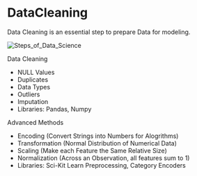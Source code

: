 # DataCleaning
Data Cleaning is an essential step to prepare Data for modeling.

![Steps_of_Data_Science](https://github.com/drewpeterson1/DataCollection/assets/152465987/d8226928-4a6e-4be4-96b5-549496e1279d)

Data Cleaning
- NULL Values
- Duplicates
- Data Types
- Outliers
- Imputation
- Libraries: Pandas, Numpy

Advanced Methods
- Encoding (Convert Strings into Numbers for Alogrithms)
- Transformation (Normal Distribution of Numerical Data)
- Scaling (Make each Feature the Same Relative Size)
- Normalization (Across an Observation, all features sum to 1)
- Libraries: Sci-Kit Learn Preprocessing, Category Encoders
